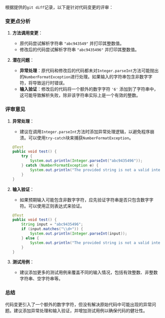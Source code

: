 根据提供的`git diff`记录，以下是针对代码变更的评审：

### 变更点分析

1. **方法调用变更**：
   - 原代码尝试解析字符串 `"abc943549"` 并打印其整数值。
   - 修改后的代码尝试解析字符串 `"abc9435496"` 并打印其整数值。

2. **潜在问题**：
   - **异常处理**：原代码和修改后的代码都未对`Integer.parseInt`方法可能抛出的`NumberFormatException`进行处理。如果输入的字符串包含非数字字符，将导致运行时错误。
   - **输入验证**：修改后的代码将一个额外的数字字符 `'6'` 添加到了字符串中，这可能导致解析失败，除非该字符串实际上是一个有效的整数。

### 评审意见

1. **异常处理**：
   - 建议在调用`Integer.parseInt`方法时添加异常处理逻辑，以避免程序崩溃。可以使用`try-catch`块来捕获`NumberFormatException`。
   ```java
   @Test
   public void test() {
       try {
           System.out.println(Integer.parseInt("abc9435496"));
       } catch (NumberFormatException e) {
           System.out.println("The provided string is not a valid integer.");
       }
   }
   ```

2. **输入验证**：
   - 如果预期输入可能包含非数字字符，应先验证字符串是否只包含数字字符。可以使用正则表达式来验证。
   ```java
   @Test
   public void test() {
       String input = "abc9435496";
       if (input.matches("\\d+")) {
           System.out.println(Integer.parseInt(input));
       } else {
           System.out.println("The provided string is not a valid integer.");
       }
   }
   ```

3. **测试用例**：
   - 建议添加更多的测试用例来覆盖不同的输入情况，包括有效整数、非整数字符串、空字符串等。

### 总结

代码变更引入了一个额外的数字字符，但没有解决原始代码中可能出现的异常问题。建议添加异常处理和输入验证，并增加测试用例以确保代码的健壮性。